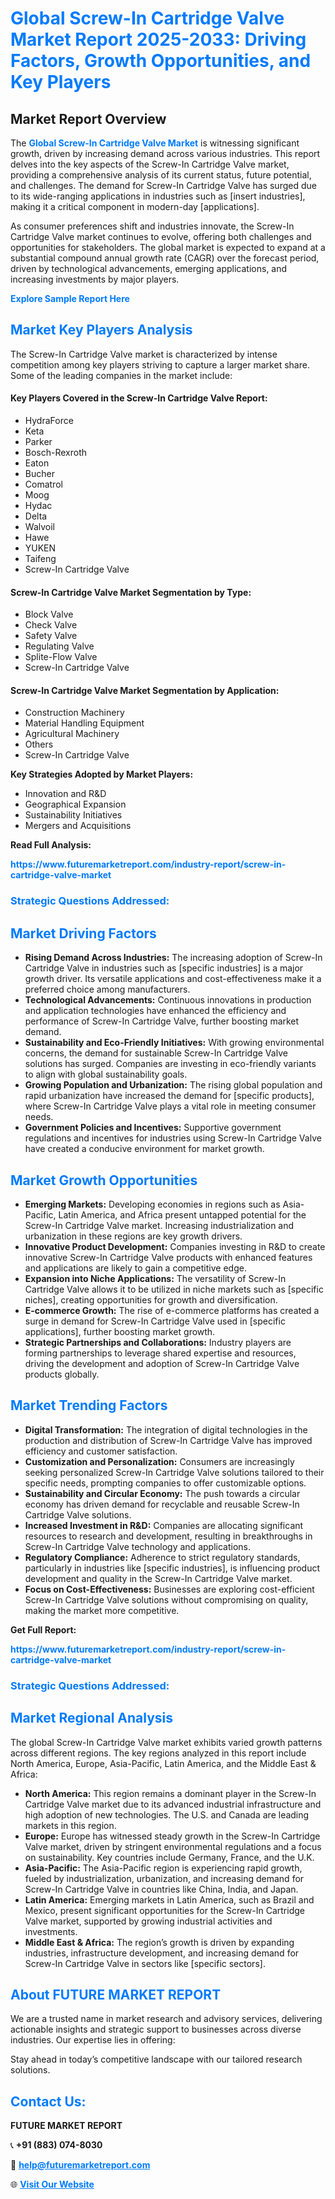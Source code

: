 <h1 style="color: #007BFF;">Global Screw-In Cartridge Valve Market Report 2025-2033: Driving Factors, Growth Opportunities, and Key Players</h1>

<section id="overview">
<h2>Market Report Overview</h2>
<p>The <a href="https://www.futuremarketreport.com/industry-report/screw-in-cartridge-valve-market" style="color: #007BFF; text-decoration: none;"><strong>Global Screw-In Cartridge Valve Market</strong></a> is witnessing significant growth, driven by increasing demand across various industries. This report delves into the key aspects of the Screw-In Cartridge Valve market, providing a comprehensive analysis of its current status, future potential, and challenges. The demand for Screw-In Cartridge Valve has surged due to its wide-ranging applications in industries such as [insert industries], making it a critical component in modern-day [applications].</p>
<p>As consumer preferences shift and industries innovate, the Screw-In Cartridge Valve market continues to evolve, offering both challenges and opportunities for stakeholders. The global market is expected to expand at a substantial compound annual growth rate (CAGR) over the forecast period, driven by technological advancements, emerging applications, and increasing investments by major players.</p>
</section>

<section id="overview">
<p><a href="https://www.futuremarketreport.com/request-sample/reportId=110174" style="color: #007BFF; text-decoration: none;"><strong>Explore Sample Report Here</strong></a></p>
</section>

<section id="key-players">
<h2 style="color: #007BFF;">Market Key Players Analysis</h2>
<p>The Screw-In Cartridge Valve market is characterized by intense competition among key players striving to capture a larger market share. Some of the leading companies in the market include:</p>
<h4>Key Players Covered in the Screw-In Cartridge Valve Report:</h4>
<ul><li>HydraForce</li><li>Keta</li><li>Parker</li><li>Bosch-Rexroth</li><li>Eaton</li><li>Bucher</li><li>Comatrol</li><li>Moog</li><li>Hydac</li><li>Delta</li><li>Walvoil</li><li>Hawe</li><li>YUKEN</li><li>Taifeng</li><li>Screw-In Cartridge Valve</li></ul>
<h4>Screw-In Cartridge Valve Market Segmentation by Type:</h4>
<ul><li>Block Valve</li><li>Check Valve</li><li>Safety Valve</li><li>Regulating Valve</li><li>Splite-Flow Valve</li><li>Screw-In Cartridge Valve</li></ul>

<h4>Screw-In Cartridge Valve Market Segmentation by Application:</h4>
<ul><li>Construction Machinery</li><li>Material Handling Equipment</li><li>Agricultural Machinery</li><li>Others</li><li>Screw-In Cartridge Valve</li></ul>
<p><strong>Key Strategies Adopted by Market Players:</strong></p>
<ul>
<li>Innovation and R&D</li>
<li>Geographical Expansion</li>
<li>Sustainability Initiatives</li>
<li>Mergers and Acquisitions</li>
</ul>
</section>

<section>
<p><strong>Read Full Analysis: </strong></p><a href="https://www.futuremarketreport.com/industry-report/screw-in-cartridge-valve-market" style="color: #007BFF; text-decoration: none;"><strong>https://www.futuremarketreport.com/industry-report/screw-in-cartridge-valve-market</strong></a>
<h3 style="color: #007BFF;">Strategic Questions Addressed:</h3>
</section>

<section id="driving-factors">
<h2 style="color: #007BFF;">Market Driving Factors</h2>
<ul>
<li><strong>Rising Demand Across Industries:</strong> The increasing adoption of Screw-In Cartridge Valve in industries such as [specific industries] is a major growth driver. Its versatile applications and cost-effectiveness make it a preferred choice among manufacturers.</li>
<li><strong>Technological Advancements:</strong> Continuous innovations in production and application technologies have enhanced the efficiency and performance of Screw-In Cartridge Valve, further boosting market demand.</li>
<li><strong>Sustainability and Eco-Friendly Initiatives:</strong> With growing environmental concerns, the demand for sustainable Screw-In Cartridge Valve solutions has surged. Companies are investing in eco-friendly variants to align with global sustainability goals.</li>
<li><strong>Growing Population and Urbanization:</strong> The rising global population and rapid urbanization have increased the demand for [specific products], where Screw-In Cartridge Valve plays a vital role in meeting consumer needs.</li>
<li><strong>Government Policies and Incentives:</strong> Supportive government regulations and incentives for industries using Screw-In Cartridge Valve have created a conducive environment for market growth.</li>
</ul>
</section>

<section id="growth-opportunities">
<h2 style="color: #007BFF;">Market Growth Opportunities</h2>
<ul>
<li><strong>Emerging Markets:</strong> Developing economies in regions such as Asia-Pacific, Latin America, and Africa present untapped potential for the Screw-In Cartridge Valve market. Increasing industrialization and urbanization in these regions are key growth drivers.</li>
<li><strong>Innovative Product Development:</strong> Companies investing in R&D to create innovative Screw-In Cartridge Valve products with enhanced features and applications are likely to gain a competitive edge.</li>
<li><strong>Expansion into Niche Applications:</strong> The versatility of Screw-In Cartridge Valve allows it to be utilized in niche markets such as [specific niches], creating opportunities for growth and diversification.</li>
<li><strong>E-commerce Growth:</strong> The rise of e-commerce platforms has created a surge in demand for Screw-In Cartridge Valve used in [specific applications], further boosting market growth.</li>
<li><strong>Strategic Partnerships and Collaborations:</strong> Industry players are forming partnerships to leverage shared expertise and resources, driving the development and adoption of Screw-In Cartridge Valve products globally.</li>
</ul>
</section>

<section id="trending-factors">
<h2 style="color: #007BFF;">Market Trending Factors</h2>
<ul>
<li><strong>Digital Transformation:</strong> The integration of digital technologies in the production and distribution of Screw-In Cartridge Valve has improved efficiency and customer satisfaction.</li>
<li><strong>Customization and Personalization:</strong> Consumers are increasingly seeking personalized Screw-In Cartridge Valve solutions tailored to their specific needs, prompting companies to offer customizable options.</li>
<li><strong>Sustainability and Circular Economy:</strong> The push towards a circular economy has driven demand for recyclable and reusable Screw-In Cartridge Valve solutions.</li>
<li><strong>Increased Investment in R&D:</strong> Companies are allocating significant resources to research and development, resulting in breakthroughs in Screw-In Cartridge Valve technology and applications.</li>
<li><strong>Regulatory Compliance:</strong> Adherence to strict regulatory standards, particularly in industries like [specific industries], is influencing product development and quality in the Screw-In Cartridge Valve market.</li>
<li><strong>Focus on Cost-Effectiveness:</strong> Businesses are exploring cost-efficient Screw-In Cartridge Valve solutions without compromising on quality, making the market more competitive.</li>
</ul>
</section>

<section>
<p><strong>Get Full Report: </strong></p><a href="https://www.futuremarketreport.com/industry-report/screw-in-cartridge-valve-market" style="color: #007BFF; text-decoration: none;"><strong>https://www.futuremarketreport.com/industry-report/screw-in-cartridge-valve-market</strong></a>
<h3 style="color: #007BFF;">Strategic Questions Addressed:</h3>
</section>


<section id="regional-analysis">
<h2 style="color: #007BFF;">Market Regional Analysis</h2>
<p>The global Screw-In Cartridge Valve market exhibits varied growth patterns across different regions. The key regions analyzed in this report include North America, Europe, Asia-Pacific, Latin America, and the Middle East & Africa:</p>
<ul>
<li><strong>North America:</strong> This region remains a dominant player in the Screw-In Cartridge Valve market due to its advanced industrial infrastructure and high adoption of new technologies. The U.S. and Canada are leading markets in this region.</li>
<li><strong>Europe:</strong> Europe has witnessed steady growth in the Screw-In Cartridge Valve market, driven by stringent environmental regulations and a focus on sustainability. Key countries include Germany, France, and the U.K.</li>
<li><strong>Asia-Pacific:</strong> The Asia-Pacific region is experiencing rapid growth, fueled by industrialization, urbanization, and increasing demand for Screw-In Cartridge Valve in countries like China, India, and Japan.</li>
<li><strong>Latin America:</strong> Emerging markets in Latin America, such as Brazil and Mexico, present significant opportunities for the Screw-In Cartridge Valve market, supported by growing industrial activities and investments.</li>
<li><strong>Middle East & Africa:</strong> The region’s growth is driven by expanding industries, infrastructure development, and increasing demand for Screw-In Cartridge Valve in sectors like [specific sectors].</li>
</ul>
</section>

<footer>
<h2 style="color: #007BFF;">About FUTURE MARKET REPORT</h2>
<p>We are a trusted name in market research and advisory services, delivering actionable insights and strategic support to businesses across diverse industries. Our expertise lies in offering:</p>

<p>Stay ahead in today’s competitive landscape with our tailored research solutions.</p>

<h2 style="color: #007BFF;">Contact Us:</h2>
<p><strong>FUTURE MARKET REPORT</strong></p>
<p>📞 <strong>+91 (883) 074-8030</strong></p>
<p>📧 <strong><a href="mailto:help@futuremarketreport.com" style="color: #007BFF;">help@futuremarketreport.com</a></strong></p>
<p>🌐 <strong><a href="https://www.futuremarketreport.com/" style="color: #007BFF;">Visit Our Website</a></strong></p>
</footer>